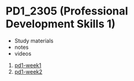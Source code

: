 # PD1_2305 (Professional Development Skills 1)
- Study materials
- notes
- videos
1. [pd1-week1](pd1-week1)
2. [pd1-week2](pd1-week1)

